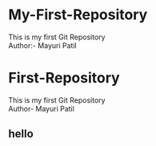 # My-First-Repository
This is my first Git Repository
<br>
Author:- Mayuri Patil

# First-Repository
This is my first Git Repository
<br>
Author- Mayuri Patil
 
 <h2>hello<h2>